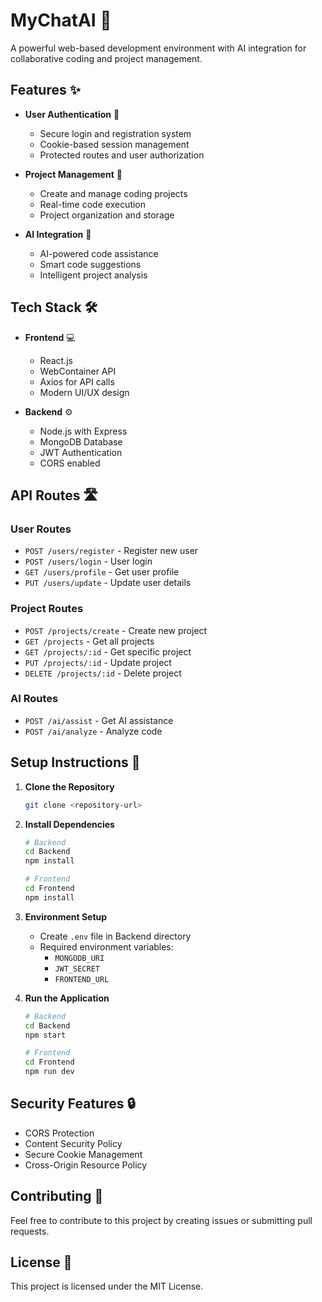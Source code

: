 # MyChatAI 🤖

A powerful web-based development environment with AI integration for collaborative coding and project management.

## Features ✨

- **User Authentication** 🔐
  - Secure login and registration system
  - Cookie-based session management
  - Protected routes and user authorization

- **Project Management** 📁
  - Create and manage coding projects
  - Real-time code execution
  - Project organization and storage

- **AI Integration** 🧠
  - AI-powered code assistance
  - Smart code suggestions
  - Intelligent project analysis

## Tech Stack 🛠️

- **Frontend** 💻
  - React.js
  - WebContainer API
  - Axios for API calls
  - Modern UI/UX design

- **Backend** ⚙️
  - Node.js with Express
  - MongoDB Database
  - JWT Authentication
  - CORS enabled

## API Routes 🛣️

### User Routes
- `POST /users/register` - Register new user
- `POST /users/login` - User login
- `GET /users/profile` - Get user profile
- `PUT /users/update` - Update user details

### Project Routes
- `POST /projects/create` - Create new project
- `GET /projects` - Get all projects
- `GET /projects/:id` - Get specific project
- `PUT /projects/:id` - Update project
- `DELETE /projects/:id` - Delete project

### AI Routes
- `POST /ai/assist` - Get AI assistance
- `POST /ai/analyze` - Analyze code

## Setup Instructions 🚀

1. **Clone the Repository**
   ```bash
   git clone <repository-url>
   ```

2. **Install Dependencies**
   ```bash
   # Backend
   cd Backend
   npm install

   # Frontend
   cd Frontend
   npm install
   ```

3. **Environment Setup**
   - Create `.env` file in Backend directory
   - Required environment variables:
     - `MONGODB_URI`
     - `JWT_SECRET`
     - `FRONTEND_URL`

4. **Run the Application**
   ```bash
   # Backend
   cd Backend
   npm start

   # Frontend
   cd Frontend
   npm run dev
   ```

## Security Features 🔒

- CORS Protection
- Content Security Policy
- Secure Cookie Management
- Cross-Origin Resource Policy

## Contributing 🤝

Feel free to contribute to this project by creating issues or submitting pull requests.

## License 📄

This project is licensed under the MIT License.
